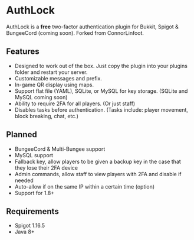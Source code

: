 # AuthLock
AuthLock is a **free** two-factor authentication plugin for Bukkit, Spigot & BungeeCord (coming soon). Forked from ConnorLinfoot.

## Features
- Designed to work out of the box. Just copy the plugin into your plugins folder and restart your server.
- Customizable messages and prefix.
- In-game QR display using maps.
- Support flat file (YAML), SQLite, or MySQL for key storage. (SQLite and MySQL coming soon)
- Ability to require 2FA for all players. (Or just staff)
- Disables tasks before authentication. (Tasks include: player movement, block breaking, chat, etc.)

## Planned
- BungeeCord & Multi-Bungee support
- MySQL support
- Fallback key, allow players to be given a backup key in the case that they lose their 2FA device
- Admin commands, allow staff to view players with 2FA and disable if needed
- Auto-allow if on the same IP within a certain time (option)
- Support for 1.8+

## Requirements
- Spigot 1.16.5
- Java 8+
